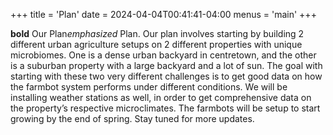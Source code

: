 +++
title = 'Plan'
date = 2024-04-04T00:41:41-04:00
menus = 'main'
+++

**bold** Our Plan*emphasized* Plan.
Our plan involves starting by building 2 different urban agriculture setups on 2 different properties with unique microbiomes. One is a dense urban backyard in centretown, and the other is a suburban property with a large backyard and a lot of sun. The goal with starting with these two very different challenges is to get good data on how the farmbot system performs under different conditions. We will be installing weather stations as well, in order to get comprehensive data on the property’s respective microclimates. The farmbots will be setup to start growing by the end of spring. Stay tuned for more updates.

